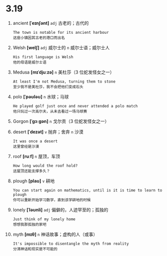 # 3.19









1. ancient **[ˈeɪnʃənt]** `adj` 古老的；古代的
    ```
    The town is notable for its ancient harbour
    这座小镇因其古老的港口而出名
    ```

2. Welsh **[welʃ]** `adj` 威尔士的 `n` 威尔士语；威尔士人
    ```
    His first language is Welsh
    他的母语是威尔士语
    ```

3. Medusa **[mɪˈdjuːzə]** `n` 美杜莎（3 位蛇发怪女之一）
    ```
    At least I'm not Medusa, turning them to stone
    至少我不是美杜莎，我不会把他们变成石头
    ```

4. polo **[ˈpəʊləʊ]** `n` 水球；马球
    ```
    He played golf just once and never attended a polo match
    他只玩过一次高尔夫，从未去看过一场马球赛
    ```

5. Gorgon **[ˈɡɔːɡən]** `n` 戈尔贡（3 位蛇发怪女之一）

6. desert **[ˈdezət]** `v` 抛弃；舍弃 `n` 沙漠
    ```
    It was once a desert
    这里曾经是沙漠
    ```

7. roof **[ruːf]** `n` 屋顶，车顶
    ```
    How long would the roof hold?
    这屋顶还能支撑多久？
    ```

8. plough **[plaʊ]** `v` 耕地
    ```
    You can start again on mathematics, until is it is time to learn to plough
    你可以重新开始学习数学，直到该学耕地的时候
    ```

9. lonely **[ˈləʊnli]** `adj` 偏僻的，人迹罕至的；孤独的
    ```
    Just think of my lonely home
    想想我那孤独的家吧
    ```

10. myth **[mɪθ]** `n` 神话故事；虚构的人（或事）
    ```
    It's impossible to disentangle the myth from reality
    分清神话和现实是不可能的
    ```
